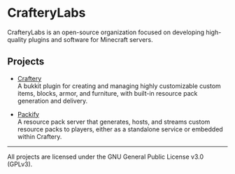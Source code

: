 # CrafteryLabs

CrafteryLabs is an open-source organization focused on developing high-quality plugins and software for Minecraft servers.

## Projects

- [Craftery](https://github.com/CrafteryLabs/Craftery)  
  A bukkit plugin for creating and managing highly customizable custom items, blocks, armor, and furniture, with built-in resource pack generation and delivery.

- [Packify](https://github.com/CrafteryLabs/Packify)  
  A resource pack server that generates, hosts, and streams custom resource packs to players, either as a standalone service or embedded within Craftery.

---

All projects are licensed under the GNU General Public License v3.0 (GPLv3).
